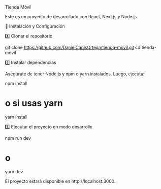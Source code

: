Tienda Móvil

Este es un proyecto de desarrollado con React, Next.js y Node.js.

🚀 Instalación y Configuración

1️⃣ Clonar el repositorio

git clone https://github.com/DanielCanisOrtega/tienda-movil.git
cd tienda-movil

2️⃣ Instalar dependencias

Asegúrate de tener Node.js y npm o yarn instalados. Luego, ejecuta:

npm install
# o si usas yarn
yarn install

3️⃣ Ejecutar el proyecto en modo desarrollo

npm run dev
# o
yarn dev

El proyecto estará disponible en http://localhost:3000.

